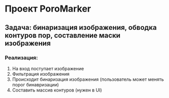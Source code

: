 # Проект PoroMarker
## Задача: бинаризация изображения, обводка контуров пор, составление маски изображения
### Реализация:
1. На вход поступает изображение
2. Фильтрация изображения
3. Происходит бинаризация изображения (пользователь может менять порог бинавризации)
4. Составить массив контуров (нужен в UI)
   

